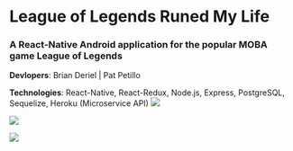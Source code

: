 # League of Legends Runed My Life
### A React-Native Android application for the popular MOBA game League of Legends

**Devlopers**: Brian Deriel | Pat Petillo 

**Technologies**: React-Native, React-Redux, Node.js, Express, PostgreSQL, Sequelize, Heroku (Microservice API)
![](https://raw.githubusercontent.com/Brian4292/LoLRunedMyLife/master/1.png)

![](https://raw.githubusercontent.com/Brian4292/LoLRunedMyLife/master/2.png)

![](https://raw.githubusercontent.com/Brian4292/LoLRunedMyLife/master/3.png)

